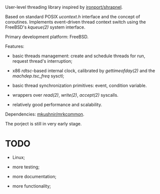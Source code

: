 User-level threading library inspired by [ironport/shrapnel](https://github.com/ironport/shrapnel).

Based on standard POSIX _ucontext.h_ interface and the concept of
coroutines. Implements event-driven thread context switch using the
FreeBSD's _kqueue(2)_ system interface.

Primary development platform: FreeBSD.

Features:

*   basic threads management: create and schedule threads for run, request thread's
    interruption;
    
*   x86 _rdtsc_-based internal clock, calibrated by _gettimeofday(2)_ and
    the _machdep.tsc\_freq_ sysctl;

*   basic thread synchronization primitives: event, condition variable.

*   wrappers over _read(2)_, _write(2)_, _accept(2)_ syscalls.

*   relatively good performance and scalability.

Dependencies: [mkushnir/mrkcommon](https://github.com/mkushnir/mrkcommon).

The porject is still in very early stage.

TODO
====

*   Linux;

*   more testing;

*   more documentation;

*   more functionality;


